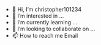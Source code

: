 - 👋 Hi, I’m christopher101234
- 👀 I’m interested in ...
- 🌱 I’m currently learning ...
- 💞️ I’m looking to collaborate on ...
- 📫 How to reach me Email

<!---
christopher101234/christopher101234 is a ✨ special ✨ repository because its `README.md` (this file) appears on your GitHub profile.
You can click the Preview link to take a look at your changes.
--->
